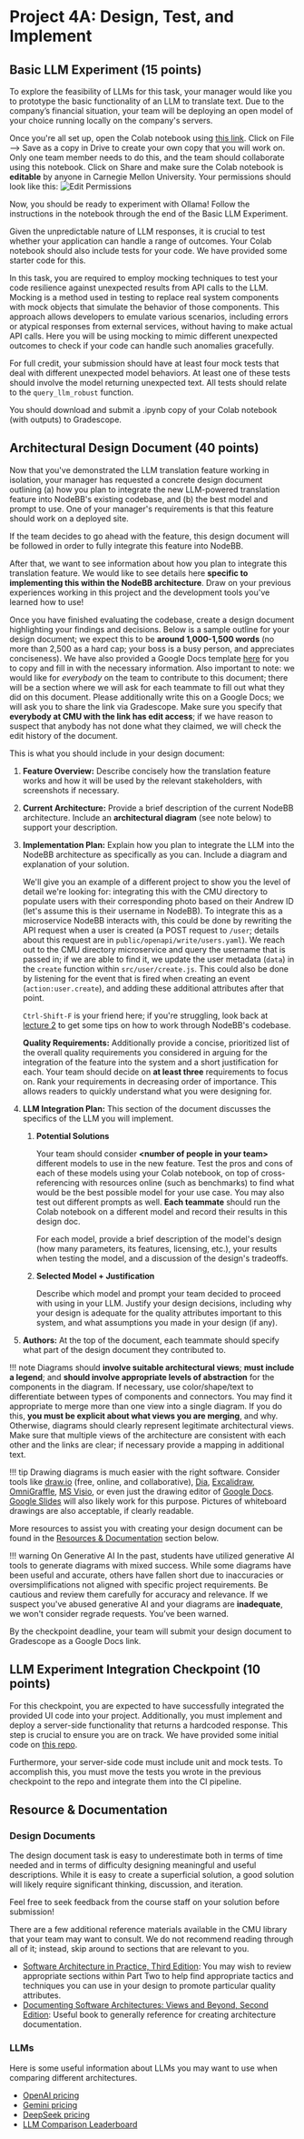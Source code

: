 # Project 4A: Design, Test, and Implement

## Basic LLM Experiment (15 points)

To explore the feasibility of LLMs for this task, your manager would like you to prototype the basic functionality of an LLM to translate text. Due to the company’s financial situation, your team will be deploying an open model of your choice running locally on the company's servers.

Once you're all set up, open the Colab notebook using [this link](https://colab.research.google.com/drive/1k4qETwMN5SbIfhbHk6stkhOGhoBoi3ae?usp=sharing). Click on File --> Save as a copy in Drive to create your own copy that you will work on. Only one team member needs to do this, and the team should collaborate using this notebook. Click on Share and make sure the Colab notebook is **editable** by anyone in Carnegie Mellon University. Your permissions should look like this:
![Edit Permissions](./permissions.png)

Now, you should be ready to experiment with Ollama! Follow the instructions in the notebook through the end of the Basic LLM Experiment.

Given the unpredictable nature of LLM responses, it is crucial to test whether your application can handle a range of outcomes. Your Colab notebook should also include tests for your code. We have provided some starter code for this.

In this task, you are required to employ mocking techniques to test your code resilience against unexpected results from API calls to the LLM. Mocking is a method used in testing to replace real system components with mock objects that simulate the behavior of those components. This approach allows developers to emulate various scenarios, including errors or atypical responses from external services, without having to make actual API calls. Here you will be using mocking to mimic different unexpected outcomes to check if your code can handle such anomalies gracefully.

For full credit, your submission should have at least four mock tests that deal with different unexpected model behaviors. At least one of these tests should involve the model returning unexpected text. All tests should relate to the `query_llm_robust` function.

You should download and submit a .ipynb copy of your Colab notebook (with outputs) to Gradescope.

## Architectural Design Document (40 points)

Now that you've demonstrated the LLM translation feature working in isolation, your manager has requested a concrete design document outlining (a) how you plan to integrate the new LLM-powered translation feature into NodeBB's existing codebase, and (b) the best model and prompt to use. One of your manager's requirements is that this feature should work on a deployed site.

If the team decides to go ahead with the feature, this design document will be followed in order to fully integrate this feature into NodeBB. 

After that, we want to see information about how you plan to integrate this translation feature. We would like to see details here **specific to implementing this within the NodeBB architecture**. Draw on your previous experiences working in this project and the development tools you've learned how to use!

Once you have finished evaluating the codebase, create a design document highlighting your findings and decisions. Below is a sample outline for your design document; we expect this to be **around 1,000-1,500 words** (no more than 2,500 as a hard cap; your boss is a busy person, and appreciates conciseness). We have also provided a Google Docs template [here](https://docs.google.com/document/d/17UWAdL9agJsP2kqgCmFZ4ssZHCH5WnI1Z3xsR-p6qXo/copy?usp=sharing) for you to copy and fill in with the necessary information. Also important to note: we would like for *everybody* on the team to contribute to this document; there will be a section where we will ask for each teammate to fill out what they did on this document. Please additionally write this on a Google Docs; we will ask you to share the link via Gradescope. Make sure you specify that **everybody at CMU with the link has edit access**; if we have reason to suspect that anybody has not done what they claimed, we will check the edit history of the document.

This is what you should include in your design document:

1. **Feature Overview:** 
    Describe concisely how the translation feature works and how it will be used by the relevant stakeholders, with screenshots if necessary.

2. **Current Architecture:** 
    Provide a brief description of the current NodeBB architecture. Include an **architectural diagram** (see note below) to support your description.

3. **Implementation Plan:** 
    Explain how you plan to integrate the LLM into the NodeBB architecture as specifically as you can. Include a diagram and explanation of your solution.

    We'll give you an example of a different project to show you the level of detail we're looking for: integrating this with the CMU directory to populate users with their corresponding photo based on their Andrew ID (let's assume this is their username in NodeBB). To integrate this as a microservice NodeBB interacts with, this could be done by rewriting the API request when a user is created (a POST request to `/user`; details about this request are in `public/openapi/write/users.yaml`). We reach out to the CMU directory microservice and query the username that is passed in; if we are able to find it, we update the user metadata (`data`) in the `create` function within `src/user/create.js`. This could also be done by listening for the event that is fired when creating an event (`action:user.create`), and adding these additional attributes after that point.

    `Ctrl-Shift-F` is your friend here; if you're struggling, look back at [lecture 2](https://cmu-313.github.io/assets/pdfs/02-archaeology.pdf) to get some tips on how to work through NodeBB's codebase.



    **Quality Requirements:** 
        Additionally provide a concise, prioritized list of the overall quality requirements you considered in arguing for the integration of the feature into the system and a short justification for each. Your team should decide on **at least three** requirements to focus on.
        Rank your requirements in decreasing order of importance. This allows readers to quickly understand what you were designing for.

4. **LLM Integration Plan:** 
    This section of the document discusses the specifics of the LLM you will implement.

    1. **Potential Solutions**

        Your team should consider **&lt;number of people in your team&gt;** different models to use in the new feature. Test the pros and cons of each of these models using your Colab notebook, on top of cross-referencing with resources online (such as benchmarks) to find what would be the best possible model for your use case. You may also test out different prompts as well. **Each teammate** should run the Colab notebook on a different model and record their results in this design doc.
        
        For each model, provide a brief description of the model's design (how many parameters, its features, licensing, etc.), your results when testing the model, and a discussion of the design's tradeoffs.

    2. **Selected Model + Justification**

        Describe which model and prompt your team decided to proceed with using in your LLM. Justify your design decisions, including why your design is adequate for the quality attributes important to this system, and what assumptions you made in your design (if any).

5. **Authors:** 
    At the top of the document, each teammate should specify what part of the design document they contributed to.

!!! note
    Diagrams should **involve suitable architectural views**; **must include a legend**; and **should involve appropriate levels of abstraction** for the components in the diagram. If necessary, use color/shape/text to differentiate between types of components and connectors. You may find it appropriate to merge more than one view into a single diagram. If you do this, **you must be explicit about what views you are merging**, and why. Otherwise, diagrams should clearly represent legitimate architectural views. Make sure that multiple views of the architecture are consistent with each other and the links are clear; if necessary provide a mapping in additional text.

!!! tip
    Drawing diagrams is much easier with the right software. Consider tools like [draw.io](https://draw.io/) (free, online, and collaborative), [Dia](http://dia-installer.de/), [Excalidraw](https://excalidraw.com/), [OmniGraffle](https://www.omnigroup.com/omnigraffle), [MS Visio](https://www.microsoft.com/en-us/microsoft-365/visio/flowchart-software), or even just the drawing editor of [Google Docs](https://docs.google.com/). [Google Slides](https://slides.google.com/) will also likely work for this purpose. Pictures of whiteboard drawings are also acceptable, if clearly readable.

More resources to assist you with creating your design document can be found in the [Resources & Documentation](#resource-documentation) section below.

!!! warning On Generative AI
    In the past, students have utilized generative AI tools to generate diagrams with mixed success. While some diagrams have been useful and accurate, others have fallen short due to inaccuracies or oversimplifications not aligned with specific project requirements. Be cautious and review them carefully for accuracy and relevance. If we suspect you've abused generative AI and your diagrams are **inadequate**, we won't consider regrade requests. You’ve been warned.

By the checkpoint deadline, your team will submit your design document to Gradescope as a Google Docs link.

## LLM Experiment Integration Checkpoint (10 points)

For this checkpoint, you are expected to have successfully integrated the provided UI code into your project. Additionally, you must implement and deploy a server-side functionality that returns a hardcoded response. This step is crucial to ensure you are on track. We have provided some initial code on [this repo](https://github.com/CMU-313/translator-service/tree/f24).

Furthermore, your server-side code must include unit and mock tests. To accomplish this, you must move the tests you wrote in the previous checkpoint to the repo and integrate them into the CI pipeline.

## Resource & Documentation

### Design Documents
The design document task is easy to underestimate both in terms of time needed and in terms of difficulty designing meaningful and useful descriptions. While it is easy to create a superficial solution, a good solution will likely require significant thinking, discussion, and iteration.

Feel free to seek feedback from the course staff on your solution before submission!

There are a few additional reference materials available in the CMU library that your team may want to consult. We do not recommend reading through all of it; instead, skip around to sections that are relevant to you.

- [Software Architecture in Practice, Third Edition](https://resources.sei.cmu.edu/library/asset-view.cfm?assetid=30264): You may wish to review appropriate sections within Part Two to help find appropriate tactics and techniques you can use in your design to promote particular quality attributes.
- [Documenting Software Architectures: Views and Beyond, Second Edition](https://resources.sei.cmu.edu/library/asset-view.cfm?assetid=30386): Useful book to generally reference for creating architecture documentation.

### LLMs

Here is some useful information about LLMs you may want to use when comparing different architectures.
- [OpenAI pricing](https://platform.openai.com/docs/pricing)
- [Gemini pricing](https://ai.google.dev/gemini-api/docs/pricing)
- [DeepSeek pricing](https://api-docs.deepseek.com/quick_start/pricing)
- [LLM Comparison Leaderboard](https://www.vellum.ai/llm-leaderboard)
